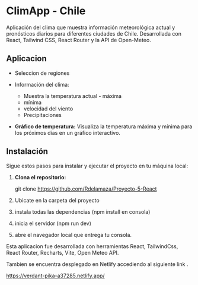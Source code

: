 
#   ClimApp - Chile

Aplicación del clima que muestra información meteorológica actual y pronósticos diarios para diferentes ciudades de Chile. Desarrollada con React, Tailwind CSS, React Router y la API de Open-Meteo.

## Aplicacion

- Seleccion de regiones

- Información del clima:
    - Muestra la temperatura actual - máxima
    - mínima
    - velocidad del viento
    - Precipitaciones

- **Gráfico de temperatura:** Visualiza la temperatura máxima y mínima para los próximos días en un gráfico interactivo.

## Instalación

Sigue estos pasos para instalar y ejecutar el proyecto en tu máquina local:

1. **Clona el repositorio:**

   git clone https://github.com/Rdelamaza/Proyecto-5-React

2. Ubicate en la carpeta del proyecto

3. instala todas las dependencias (npm install en consola)

4. inicia el servidor (npm run dev)

5. abre el navegador local que entrega tu consola.

Esta aplicacion fue desarrollada con herramientas React, TailwindCss, React Router, Recharts, Vite, Open Meteo API.

Tambien se encuentra desplegado en Netlify accediendo al siguiente link .

https://verdant-pika-a37285.netlify.app/


